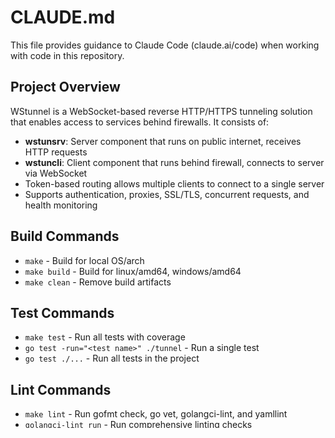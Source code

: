 # CLAUDE.md

This file provides guidance to Claude Code (claude.ai/code) when working with code in this repository.

## Project Overview
WStunnel is a WebSocket-based reverse HTTP/HTTPS tunneling solution that enables access to services behind firewalls. It consists of:
- **wstunsrv**: Server component that runs on public internet, receives HTTP requests
- **wstuncli**: Client component that runs behind firewall, connects to server via WebSocket
- Token-based routing allows multiple clients to connect to a single server
- Supports authentication, proxies, SSL/TLS, concurrent requests, and health monitoring

## Build Commands
- `make` - Build for local OS/arch
- `make build` - Build for linux/amd64, windows/amd64
- `make clean` - Remove build artifacts

## Test Commands 
- `make test` - Run all tests with coverage
- `go test -run="<test name>" ./tunnel` - Run a single test
- `go test ./...` - Run all tests in the project

## Lint Commands
- `make lint` - Run gofmt check, go vet, golangci-lint, and yamllint
- `golangci-lint run` - Run comprehensive linting checks
- `yamllint .github/workflows/` - Check YAML formatting in GitHub workflows

## Code Style Guidelines
- **Formatting**: Use gofmt, tabs for indentation
- **Imports**: Standard library first, third-party after, group related imports
- **Naming**: PascalCase for exported, camelCase for unexported, snake_case for files
- **Error Handling**: Check errors immediately, return to caller or log with context
- **Logging**: Use log15 with structured key-value pairs
- **Tests**: Use standard Go testing with table-driven tests
- **Blank Identifiers**: Don't use unused blank identifiers like `var _ fmt.Formatter`
- **Go Version**: Use `go 1.24` format in go.mod (not `go 1.24.0`)

## Architecture Patterns
- **Goroutine per request**: Each HTTP request gets its own goroutine for concurrent handling
- **Request IDs**: 16-bit IDs enable multiplexing multiple requests over single WebSocket
- **WebSocket protocol**: Uses gorilla/websocket for reliable WebSocket implementation
- **Reverse proxy pattern**: Server forwards requests through persistent tunnel to client

## Key Files
- `main.go` - Entry point, determines server vs client mode
- `tunnel/wstunsrv.go` - Server implementation (accepts HTTP, forwards via WebSocket)
- `tunnel/wstuncli.go` - Client implementation (connects WebSocket, forwards to local HTTP)
- `tunnel/ws.go` - WebSocket handling, message types, connection management
- `tunnel/log.go` - Logging configuration and setup

## Testing Approach
- Integration tests use actual HTTP servers and tunnel components
- Tests cover authentication, proxies, failures, timeouts, concurrent requests
- Use `testutil.TestLogLevel()` to control log verbosity in tests
- Port allocation uses `:0` to get random available ports
- Use standard Go testing package with table-driven tests
- Test files should be named `*_test.go` and placed alongside the code they test
- **IMPORTANT**: Do NOT use Ginkgo/Gomega testing frameworks - use standard Go testing only
- **NEVER** create or convert tests to use Ginkgo - always use the standard testing package

## Security Considerations
- Tokens must be at least 16 characters
- Optional password authentication per token
- Certificate validation for SSL/TLS connections
- X-Host header validation with regex whitelist
- Never log sensitive information like passwords or tokens

## Version Control
- Create version.go with `make version`
- Update CHANGELOG.md with `make changelog`

## Common Issues & Fixes
- If you encounter linting errors with `golangci-lint run`, check for unused declarations
- Go version in go.mod should be `go 1.24` (not `go 1.24.0`)
- The application has no `-version` flag, check version in the generated `version.go` file
- WebSocket ping/pong failures often indicate network issues or proxy interference
- Request timeouts can be tuned with `-timeout` flag (default 30s)

## Configuration Options
- **Max Requests Per Tunnel**: Use `-max-requests-per-tunnel N` to limit queued requests per tunnel (default: 20)
- **Max Clients Per Token**: Use `-max-clients-per-token N` to limit concurrent clients per token (default: 0/unlimited)
- When a tunnel reaches the max request limit, new requests return "too many requests in-flight, tunnel broken?"
- When a token reaches the max client limit, new connections return HTTP 429 "Maximum number of clients reached"
- Client counts are automatically decremented when clients disconnect

## CodeRabbit Review Settings
The project uses CodeRabbit for automated code reviews (see `.coderabbit.yaml`). When writing code, ensure compliance with:
- **Go conventions**: Use gofmt, organize imports (stdlib first), proper error handling
- **Security**: Never log passwords/tokens, validate certificates, prevent timing attacks
- **Testing**: Use standard Go testing with table-driven tests, cover edge cases
- **Path-specific rules**: WebSocket code must follow patterns in tunnel/ws.go, use goroutine-per-request
- **Excluded paths**: vendor/, build/, node_modules/, generated code, coverage.txt are not reviewed
- CodeRabbit auto-approves dependency updates from Renovate and documentation-only changes

## CodeRabbit Fix Tool
Use `~/bin/coderabbit-fix` to automatically apply CodeRabbit suggestions:
- `coderabbit-fix 153 --ai-format` - Generate AI-formatted prompts from PR 153
- `coderabbit-fix 153` - Apply all fixes from PR 153
- `coderabbit-fix 153 --dry-run` - Show what would be changed without applying
- The tool extracts detailed instructions from CodeRabbit comments including "Prompt for AI Agents" sections
- Always run `make lint` and `make test` after applying fixes to ensure code quality